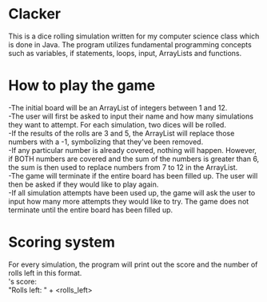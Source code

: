 # Clacker
This is a dice rolling simulation written for my computer science class which is done in Java. The program utilizes fundamental programming concepts such as variables, if statements, loops, input, ArrayLists and functions. 

# How to play the game
-The initial board will be an ArrayList of integers between 1 and 12. <br>
-The user will first be asked to input their name and how many simulations they want to attempt. For each simulation, two dices will be rolled. <br>
-If the results of the rolls are 3 and 5, the ArrayList will replace those numbers with a -1, symbolizing that they've been removed. <br>
-If any particular number is already covered, nothing will happen. However, if BOTH numbers are covered and the sum of the numbers is greater than 6, the sum is then used to replace numbers from 7 to 12 in the ArrayList. <br>
-The game will terminate if the entire board has been filled up. The user will then be asked if they would like to play again. <br>
-If all simulation attempts have been used up, the game will ask the user to input how many more attempts they would like to try. The game does not terminate until the entire board has been filled up. 

# Scoring system
For every simulation, the program will print out the score and the number of rolls left in this format. <br>
<name>'s score: <score> <br>
"Rolls left: " + <rolls_left>

